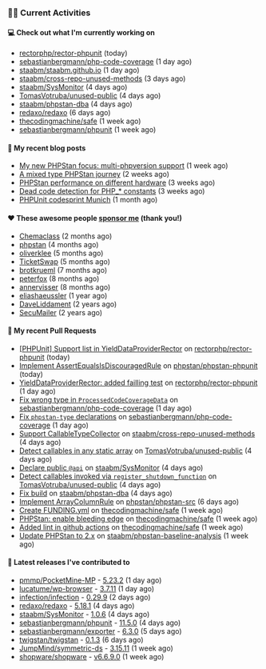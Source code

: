 ### 👨‍💻 Current Activities


#### 💻 Check out what I'm currently working on

- [rectorphp/rector-phpunit](https://github.com/rectorphp/rector-phpunit) (today)
- [sebastianbergmann/php-code-coverage](https://github.com/sebastianbergmann/php-code-coverage) (1 day ago)
- [staabm/staabm.github.io](https://github.com/staabm/staabm.github.io) (1 day ago)
- [staabm/cross-repo-unused-methods](https://github.com/staabm/cross-repo-unused-methods) (3 days ago)
- [staabm/SysMonitor](https://github.com/staabm/SysMonitor) (4 days ago)
- [TomasVotruba/unused-public](https://github.com/TomasVotruba/unused-public) (4 days ago)
- [staabm/phpstan-dba](https://github.com/staabm/phpstan-dba) (4 days ago)
- [redaxo/redaxo](https://github.com/redaxo/redaxo) (6 days ago)
- [thecodingmachine/safe](https://github.com/thecodingmachine/safe) (1 week ago)
- [sebastianbergmann/phpunit](https://github.com/sebastianbergmann/phpunit) (1 week ago)


#### 📜 My recent blog posts

- [My new PHPStan focus: multi-phpversion support](https://staabm.github.io/2024/11/28/phpstan-php-version-in-scope.html) (1 week ago)
- [A mixed type PHPStan journey](https://staabm.github.io/2024/11/26/phpstan-mixed-types.html) (2 weeks ago)
- [PHPStan performance on different hardware](https://staabm.github.io/2024/11/17/phpstan-performance-on-different-hardware.html) (3 weeks ago)
- [Dead code detection for PHP_* constants](https://staabm.github.io/2024/11/14/phpstan-php-version-narrowing.html) (3 weeks ago)
- [PHPUnit codesprint Munich](https://staabm.github.io/2024/10/19/phpunit-codesprint-munich.html) (1 month ago)


#### ❤️ These awesome people [sponsor me](https://github.com/sponsors/staabm) (thank you!)

- [Chemaclass](https://github.com/Chemaclass) (2 months ago)
- [phpstan](https://github.com/phpstan) (4 months ago)
- [oliverklee](https://github.com/oliverklee) (5 months ago)
- [TicketSwap](https://github.com/TicketSwap) (5 months ago)
- [brotkrueml](https://github.com/brotkrueml) (7 months ago)
- [peterfox](https://github.com/peterfox) (8 months ago)
- [annervisser](https://github.com/annervisser) (8 months ago)
- [eliashaeussler](https://github.com/eliashaeussler) (1 year ago)
- [DaveLiddament](https://github.com/DaveLiddament) (2 years ago)
- [SecuMailer](https://github.com/SecuMailer) (2 years ago)


#### 🔨 My recent Pull Requests

- [[PHPUnit] Support list in YieldDataProviderRector](https://github.com/rectorphp/rector-phpunit/pull/418) on [rectorphp/rector-phpunit](https://github.com/rectorphp/rector-phpunit) (today)
- [Implement AssertEqualsIsDiscouragedRule](https://github.com/phpstan/phpstan-phpunit/pull/216) on [phpstan/phpstan-phpunit](https://github.com/phpstan/phpstan-phpunit) (today)
- [YieldDataProviderRector: added failling test](https://github.com/rectorphp/rector-phpunit/pull/414) on [rectorphp/rector-phpunit](https://github.com/rectorphp/rector-phpunit) (1 day ago)
- [Fix wrong type in `ProcessedCodeCoverageData`](https://github.com/sebastianbergmann/php-code-coverage/pull/1052) on [sebastianbergmann/php-code-coverage](https://github.com/sebastianbergmann/php-code-coverage) (1 day ago)
- [Fix `phpstan-type` declarations](https://github.com/sebastianbergmann/php-code-coverage/pull/1051) on [sebastianbergmann/php-code-coverage](https://github.com/sebastianbergmann/php-code-coverage) (1 day ago)
- [Support CallableTypeCollector](https://github.com/staabm/cross-repo-unused-methods/pull/2) on [staabm/cross-repo-unused-methods](https://github.com/staabm/cross-repo-unused-methods) (4 days ago)
- [Detect callables in any static array](https://github.com/TomasVotruba/unused-public/pull/140) on [TomasVotruba/unused-public](https://github.com/TomasVotruba/unused-public) (4 days ago)
- [Declare public `@api`](https://github.com/staabm/SysMonitor/pull/27) on [staabm/SysMonitor](https://github.com/staabm/SysMonitor) (4 days ago)
- [Detect callables invoked via `register_shutdown_function`](https://github.com/TomasVotruba/unused-public/pull/139) on [TomasVotruba/unused-public](https://github.com/TomasVotruba/unused-public) (4 days ago)
- [Fix build](https://github.com/staabm/phpstan-dba/pull/726) on [staabm/phpstan-dba](https://github.com/staabm/phpstan-dba) (4 days ago)
- [Implement ArrayColumnRule](https://github.com/phpstan/phpstan-src/pull/3706) on [phpstan/phpstan-src](https://github.com/phpstan/phpstan-src) (6 days ago)
- [Create FUNDING.yml](https://github.com/thecodingmachine/safe/pull/496) on [thecodingmachine/safe](https://github.com/thecodingmachine/safe) (1 week ago)
- [PHPStan: enable bleeding edge](https://github.com/thecodingmachine/safe/pull/494) on [thecodingmachine/safe](https://github.com/thecodingmachine/safe) (1 week ago)
- [Added lint in github actions](https://github.com/thecodingmachine/safe/pull/493) on [thecodingmachine/safe](https://github.com/thecodingmachine/safe) (1 week ago)
- [Update PHPStan to 2.x](https://github.com/staabm/phpstan-baseline-analysis/pull/187) on [staabm/phpstan-baseline-analysis](https://github.com/staabm/phpstan-baseline-analysis) (1 week ago)


#### 🔭 Latest releases I've contributed to

- [pmmp/PocketMine-MP](https://github.com/pmmp/PocketMine-MP) - [5.23.2](https://github.com/pmmp/PocketMine-MP/releases/tag/5.23.2) (1 day ago)
- [lucatume/wp-browser](https://github.com/lucatume/wp-browser) - [3.7.11](https://github.com/lucatume/wp-browser/releases/tag/3.7.11) (1 day ago)
- [infection/infection](https://github.com/infection/infection) - [0.29.9](https://github.com/infection/infection/releases/tag/0.29.9) (2 days ago)
- [redaxo/redaxo](https://github.com/redaxo/redaxo) - [5.18.1](https://github.com/redaxo/redaxo/releases/tag/5.18.1) (4 days ago)
- [staabm/SysMonitor](https://github.com/staabm/SysMonitor) - [1.0.6](https://github.com/staabm/SysMonitor/releases/tag/1.0.6) (4 days ago)
- [sebastianbergmann/phpunit](https://github.com/sebastianbergmann/phpunit) - [11.5.0](https://github.com/sebastianbergmann/phpunit/releases/tag/11.5.0) (4 days ago)
- [sebastianbergmann/exporter](https://github.com/sebastianbergmann/exporter) - [6.3.0](https://github.com/sebastianbergmann/exporter/releases/tag/6.3.0) (5 days ago)
- [twigstan/twigstan](https://github.com/twigstan/twigstan) - [0.1.3](https://github.com/twigstan/twigstan/releases/tag/0.1.3) (6 days ago)
- [JumpMind/symmetric-ds](https://github.com/JumpMind/symmetric-ds) - [3.15.11](https://github.com/JumpMind/symmetric-ds/releases/tag/3.15.11) (1 week ago)
- [shopware/shopware](https://github.com/shopware/shopware) - [v6.6.9.0](https://github.com/shopware/shopware/releases/tag/v6.6.9.0) (1 week ago)
